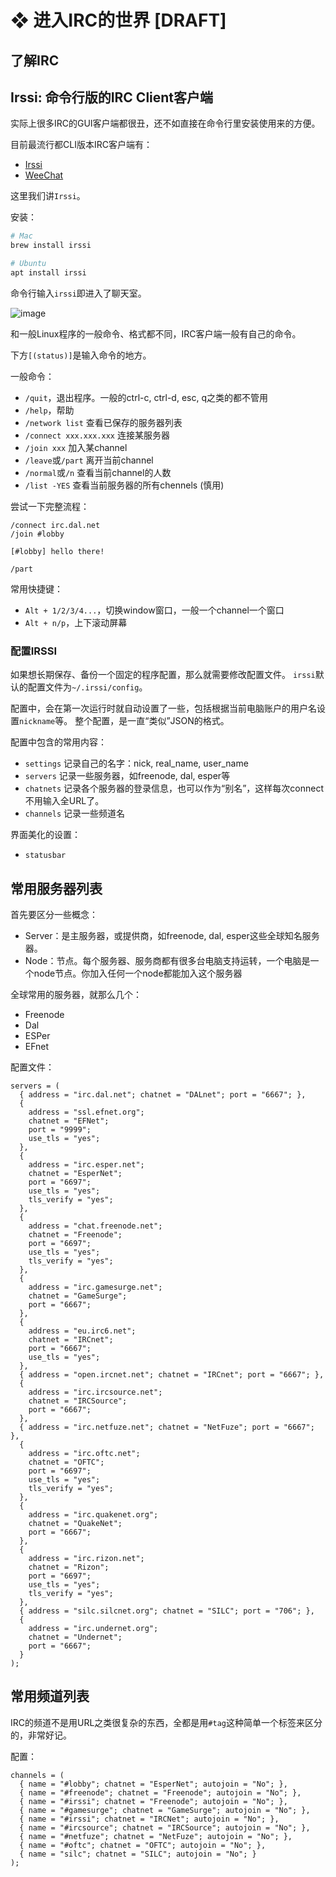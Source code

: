 # ❖ 进入IRC的世界 [DRAFT]


## 了解IRC




## Irssi: 命令行版的IRC Client客户端 


实际上很多IRC的GUI客户端都很丑，还不如直接在命令行里安装使用来的方便。

目前最流行都CLI版本IRC客户端有：
- [Irssi](https://irssi.org/download/)
- [WeeChat](https://weechat.org/about/)

这里我们讲`Irssi`。

安装：
```sh
# Mac
brew install irssi

# Ubuntu
apt install irssi
```

命令行输入`irssi`即进入了聊天室。

![image](https://user-images.githubusercontent.com/14041622/52466685-1a81b700-2bbe-11e9-8e39-d40154a49ca0.png)

和一般Linux程序的一般命令、格式都不同，IRC客户端一般有自己的命令。

下方`[(status)]`是输入命令的地方。

一般命令：
- `/quit`，退出程序。一般的ctrl-c, ctrl-d, esc, q之类的都不管用
- `/help`，帮助
- `/network list` 查看已保存的服务器列表
- `/connect xxx.xxx.xxx` 连接某服务器
- `/join xxx` 加入某channel
- `/leave`或`/part` 离开当前channel
- `/normal`或`/n` 查看当前channel的人数
- `/list -YES` 查看当前服务器的所有chennels (慎用)

尝试一下完整流程：
```
/connect irc.dal.net
/join #lobby

[#lobby] hello there!

/part
```

常用快捷键：
- `Alt + 1/2/3/4...`，切换window窗口，一般一个channel一个窗口
- `Alt + n/p`，上下滚动屏幕


### 配置IRSSI

如果想长期保存、备份一个固定的程序配置，那么就需要修改配置文件。
`irssi`默认的配置文件为`~/.irssi/config`。

配置中，会在第一次运行时就自动设置了一些，包括根据当前电脑账户的用户名设置`nickname`等。
整个配置，是一直“类似”JSON的格式。

配置中包含的常用内容：
- `settings` 记录自己的名字：nick, real_name, user_name
- `servers` 记录一些服务器，如freenode, dal, esper等
- `chatnets` 记录各个服务器的登录信息，也可以作为“别名”，这样每次connect不用输入全URL了。
- `channels` 记录一些频道名


界面美化的设置：
- `statusbar`




## 常用服务器列表

首先要区分一些概念：
- Server：是主服务器，或提供商，如freenode, dal, esper这些全球知名服务器。
- Node：节点。每个服务器、服务商都有很多台电脑支持运转，一个电脑是一个node节点。你加入任何一个node都能加入这个服务器

全球常用的服务器，就那么几个：
- Freenode
- Dal
- ESPer
- EFnet

配置文件：
```
servers = (
  { address = "irc.dal.net"; chatnet = "DALnet"; port = "6667"; },
  {
    address = "ssl.efnet.org";
    chatnet = "EFNet";
    port = "9999";
    use_tls = "yes";
  },
  {
    address = "irc.esper.net";
    chatnet = "EsperNet";
    port = "6697";
    use_tls = "yes";
    tls_verify = "yes";
  },
  {
    address = "chat.freenode.net";
    chatnet = "Freenode";
    port = "6697";
    use_tls = "yes";
    tls_verify = "yes";
  },
  {
    address = "irc.gamesurge.net";
    chatnet = "GameSurge";
    port = "6667";
  },
  {
    address = "eu.irc6.net";
    chatnet = "IRCnet";
    port = "6667";
    use_tls = "yes";
  },
  { address = "open.ircnet.net"; chatnet = "IRCnet"; port = "6667"; },
  {
    address = "irc.ircsource.net";
    chatnet = "IRCSource";
    port = "6667";
  },
  { address = "irc.netfuze.net"; chatnet = "NetFuze"; port = "6667"; },
  {
    address = "irc.oftc.net";
    chatnet = "OFTC";
    port = "6697";
    use_tls = "yes";
    tls_verify = "yes";
  },
  {
    address = "irc.quakenet.org";
    chatnet = "QuakeNet";
    port = "6667";
  },
  {
    address = "irc.rizon.net";
    chatnet = "Rizon";
    port = "6697";
    use_tls = "yes";
    tls_verify = "yes";
  },
  { address = "silc.silcnet.org"; chatnet = "SILC"; port = "706"; },
  {
    address = "irc.undernet.org";
    chatnet = "Undernet";
    port = "6667";
  }
);
```

## 常用频道列表

IRC的频道不是用URL之类很复杂的东西，全都是用`#tag`这种简单一个标签来区分的，非常好记。

配置：
```
channels = (
  { name = "#lobby"; chatnet = "EsperNet"; autojoin = "No"; },
  { name = "#freenode"; chatnet = "Freenode"; autojoin = "No"; },
  { name = "#irssi"; chatnet = "Freenode"; autojoin = "No"; },
  { name = "#gamesurge"; chatnet = "GameSurge"; autojoin = "No"; },
  { name = "#irssi"; chatnet = "IRCNet"; autojoin = "No"; },
  { name = "#ircsource"; chatnet = "IRCSource"; autojoin = "No"; },
  { name = "#netfuze"; chatnet = "NetFuze"; autojoin = "No"; },
  { name = "#oftc"; chatnet = "OFTC"; autojoin = "No"; },
  { name = "silc"; chatnet = "SILC"; autojoin = "No"; }
);
```
